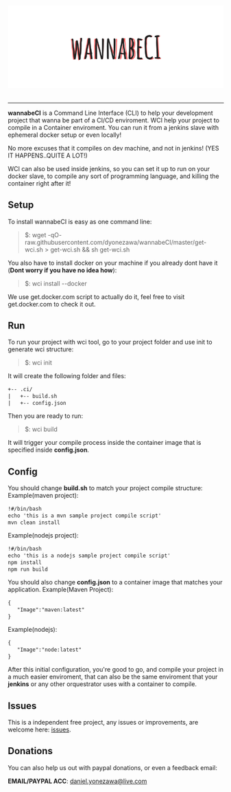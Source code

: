 <div align="center">
  <img src="https://github.com/dyonezawa/wannabeCI/raw/master/wannabeCI.png"><br><br>
</div>

-----------------
**wannabeCI** is a Command Line Interface (CLI) to help your development project that wanna be part of a CI/CD enviroment. WCI help your project to compile in a Container enviroment. You can run it from a jenkins slave with ephemeral docker setup or even locally!

No more excuses that it compiles on dev machine, and not in jenkins! (YES IT HAPPENS..QUITE A LOT!)

WCI can also be used inside jenkins, so you can set it up to run on your docker slave, to compile any sort of programming language, and killing the container right after it!

## Setup
To install wannabeCI is easy as one command line:
>$: wget -qO- raw.githubusercontent.com/dyonezawa/wannabeCI/master/get-wci.sh > get-wci.sh && sh get-wci.sh

You also have to install docker on your machine if you already dont have it (**Dont worry if you have no idea how**):
>$: wci install --docker

We use get.docker.com script to actually do it, feel free to visit get.docker.com to check it out.


## Run
To run your project with wci tool, go to your project folder and use init to generate wci structure:

> $: wci init


It will create the following folder and files:
```
+-- .ci/
|   +-- build.sh
|   +-- config.json
```
Then you are ready to run:

> $: wci build

It will trigger your compile process inside the container image that is specified inside **config.json**.

## Config
You should change **build.sh** to match your project compile structure:
Example(maven project):
```
!#/bin/bash
echo 'this is a mvn sample project compile script'
mvn clean install
```
Example(nodejs project):

```
!#/bin/bash
echo 'this is a nodejs sample project compile script'
npm install
npm run build
```
You should also change **config.json** to a container image that matches your application.
Example(Maven Project):

```
{
   "Image":"maven:latest"
}
```

Example(nodejs):
```
{
   "Image":"node:latest"
}
```

After this initial configuration, you're good to go, and compile your project in a much easier enviroment, that can also be the same enviroment that your **jenkins** or any other orquestrator uses with a container to compile.

## Issues
This is a independent free project, any issues or improvements, are welcome here: [issues](https://github.com/dyonezawa/wannabeCI/issues).
## Donations
You can also help us out with paypal donations, or even a feedback email:

**EMAIL/PAYPAL ACC**: daniel.yonezawa@live.com
